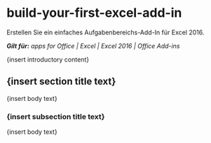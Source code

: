 
# build-your-first-excel-add-in
Erstellen Sie ein einfaches Aufgabenbereichs-Add-In für Excel 2016.

 _**Gilt für:** apps for Office | Excel | Excel 2016 | Office Add-ins_

{insert introductory content}

## {insert section title text}

{insert body text}


### {insert subsection title text}

{insert body text}

